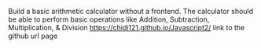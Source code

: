 Build a basic arithmetic calculator without a frontend.
The calculator should be able to perform basic operations like Addition, Subtraction, Multiplication, & Division
https://chidi121.github.io/Javascript2/ link to the github url page
